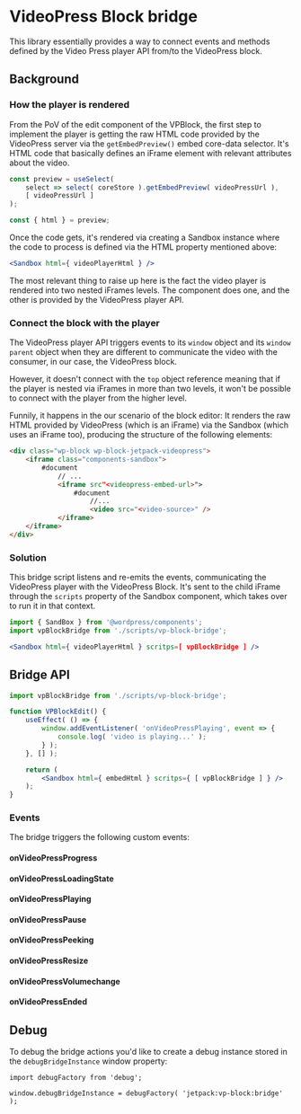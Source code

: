# VideoPress Block bridge

This library essentially provides a way to connect events and methods defined by the Video Press player API from/to the VideoPress block.

## Background

### How the player is rendered

From the PoV of the edit component of the VPBlock, the first step to implement the player is getting the raw HTML code provided by the VideoPress server via the `getEmbedPreview()` embed core-data selector.
It's HTML code that basically defines an iFrame element with relevant attributes about the video.

```jsx
const preview = useSelect(
	select => select( coreStore ).getEmbedPreview( videoPressUrl ),
	[ videoPressUrl ]
);

const { html } = preview;
```

Once the code gets, it's rendered via creating a Sandbox instance where the code to process is defined via the HTML property mentioned above:

```jsx
<Sandbox html={ videoPlayerHtml } />
```

The most relevant thing to raise up here is the fact the video player is rendered into two nested iFrames levels. The <Sandbox /> component does one, and the other is provided by the VideoPress player API.

### Connect the block with the player

The VideoPress player API triggers events to its `window` object and its `window parent` object when they are different to communicate the video with the consumer, in our case, the VideoPress block.

However, it doesn't connect with the `top` object reference meaning that if the player is nested via iFrames in more than two levels, it won't be possible to connect with the player from the higher level.

Funnily, it happens in the our scenario of the block editor: It renders the raw HTML provided by VideoPress (which is an iFrame) via the Sandbox (which uses an iFrame too), producing the structure of the following elements:

```html
<div class="wp-block wp-block-jetpack-videopress">
	<iframe class="components-sandbox">
		#document
			// ...
			<iframe src"<videopress-embed-url>">
				#document
					//...
					<video src="<video-source>" />
			</iframe>
	</iframe>
</div>
```

### Solution

This bridge script listens and re-emits the events, communicating the VideoPress player with the VideoPress Block. It's sent to the child iFrame through the `scripts` property of the Sandbox component, which takes over to run it in that context.

```jsx
import { SandBox } from '@wordpress/components';
import vpBlockBridge from './scripts/vp-block-bridge';

<Sandbox html={ videoPlayerHtml } scritps=[ vpBlockBridge ] />
```

## Bridge API

```jsx
import vpBlockBridge from './scripts/vp-block-bridge';

function VPBlockEdit() {
	useEffect( () => {
		window.addEventListener( 'onVideoPressPlaying', event => {
			console.log( 'video is playing...' );
		} );
	}, [] );

	return (
		<Sandbox html={ embedHtml } scritps={ [ vpBlockBridge ] } />
	);
}
```

### Events

The bridge triggers the following custom events:

#### onVideoPressProgress

#### onVideoPressLoadingState

#### onVideoPressPlaying

#### onVideoPressPause

#### onVideoPressPeeking

#### onVideoPressResize

#### onVideoPressVolumechange

#### onVideoPressEnded

## Debug

To debug the bridge actions you'd like to create a debug instance stored in the `debugBridgeInstance` window property:

```es6
import debugFactory from 'debug';

window.debugBridgeInstance = debugFactory( 'jetpack:vp-block:bridge' );
```